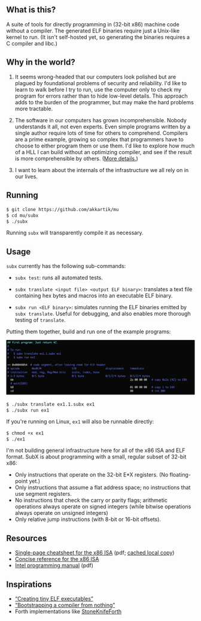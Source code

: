 ## What is this? 

A suite of tools for directly programming in (32-bit x86) machine code without
a compiler. The generated ELF binaries require just a Unix-like kernel to run.
(It isn't self-hosted yet, so generating the binaries requires a C compiler
and libc.)

## Why in the world?

1. It seems wrong-headed that our computers look polished but are plagued by
   foundational problems of security and reliability. I'd like to learn to
   walk before I try to run, use the computer only to check my program for
   errors rather than to hide low-level details. This approach adds to the
   burden of the programmer, but may make the hard problems more tractable.

2. The software in our computers has grown incomprehensible. Nobody
   understands it all, not even experts. Even simple programs written by a
   single author require lots of time for others to comprehend. Compilers are
   a prime example, growing so complex that programmers have to choose to
   either program them or use them. I'd like to explore how much of a HLL I
   can build without an optimizing compiler, and see if the result is more
   comprehensible by others. ([More details.](http://akkartik.name/about))

3. I want to learn about the internals of the infrastructure we all rely on in
   our lives.

## Running

```
$ git clone https://github.com/akkartik/mu
$ cd mu/subx
$ ./subx
```

Running `subx` will transparently compile it as necessary.

## Usage

`subx` currently has the following sub-commands:

* `subx test`: runs all automated tests.

* `subx translate <input file> <output ELF binary>`: translates a text file
  containing hex bytes and macros into an executable ELF binary.

* `subx run <ELF binary>`: simulates running the ELF binaries emitted by `subx
  translate`. Useful for debugging, and also enables more thorough testing of
  `translate`.

Putting them together, build and run one of the example programs:

<img alt='ex1.1.subx' src='html/ex1.png'>

```
$ ./subx translate ex1.1.subx ex1
$ ./subx run ex1
```

If you're running on Linux, `ex1` will also be runnable directly:
```
$ chmod +x ex1
$ ./ex1
```

I'm not building general infrastructure here for all of the x86 ISA and ELF
format. SubX is about programming with a small, regular subset of 32-bit x86:

* Only instructions that operate on the 32-bit E\*X registers. (No
  floating-point yet.)
* Only instructions that assume a flat address space; no instructions that use
  segment registers.
* No instructions that check the carry or parity flags; arithmetic operations
  always operate on signed integers (while bitwise operations always operate
  on unsigned integers)
* Only relative jump instructions (with 8-bit or 16-bit offsets).

## Resources

* [Single-page cheatsheet for the x86 ISA](https://net.cs.uni-bonn.de/fileadmin/user_upload/plohmann/x86_opcode_structure_and_instruction_overview.pdf)
  (pdf; [cached local copy](https://github.com/akkartik/mu/blob/master/subx/cheatsheet.pdf))
* [Concise reference for the x86 ISA](https://c9x.me/x86)
* [Intel programming manual](http://www.intel.com/content/dam/www/public/us/en/documents/manuals/64-ia-32-architectures-software-developer-instruction-set-reference-manual-325383.pdf) (pdf)

## Inspirations

* [&ldquo;Creating tiny ELF executables&rdquo;](https://www.muppetlabs.com/~breadbox/software/tiny/teensy.html)
* [&ldquo;Bootstrapping a compiler from nothing&rdquo;](http://web.archive.org/web/20061108010907/http://www.rano.org/bcompiler.html)
* Forth implementations like [StoneKnifeForth](https://github.com/kragen/stoneknifeforth)
